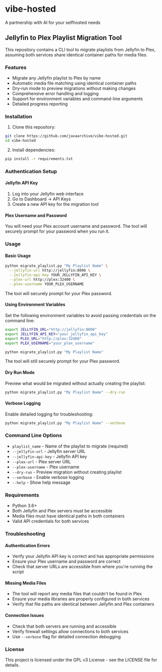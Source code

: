 # vibe-hosted

A partnership with AI for your selfhosted needs

## Jellyfin to Plex Playlist Migration Tool

This repository contains a CLI tool to migrate playlists from Jellyfin to Plex, assuming both services share identical container paths for media files.

### Features

- Migrate any Jellyfin playlist to Plex by name
- Automatic media file matching using identical container paths
- Dry-run mode to preview migrations without making changes
- Comprehensive error handling and logging
- Support for environment variables and command-line arguments
- Detailed progress reporting

### Installation

1. Clone this repository:
```bash
git clone https://github.com/javaarchive/vibe-hosted.git
cd vibe-hosted
```

2. Install dependencies:
```bash
pip install -r requirements.txt
```

### Authentication Setup

#### Jellyfin API Key
1. Log into your Jellyfin web interface
2. Go to Dashboard → API Keys
3. Create a new API key for the migration tool

#### Plex Username and Password
You will need your Plex account username and password. The tool will securely prompt for your password when you run it.

### Usage

#### Basic Usage
```bash
python migrate_playlist.py "My Playlist Name" \
  --jellyfin-url http://jellyfin:8096 \
  --jellyfin-api-key YOUR_JELLYFIN_API_KEY \
  --plex-url http://plex:32400 \
  --plex-username YOUR_PLEX_USERNAME
```
The tool will securely prompt for your Plex password.

#### Using Environment Variables
Set the following environment variables to avoid passing credentials on the command line:
```bash
export JELLYFIN_URL="http://jellyfin:8096"
export JELLYFIN_API_KEY="your_jellyfin_api_key"
export PLEX_URL="http://plex:32400"
export PLEX_USERNAME="your_plex_username"

python migrate_playlist.py "My Playlist Name"
```
The tool will still securely prompt for your Plex password.

#### Dry Run Mode
Preview what would be migrated without actually creating the playlist:
```bash
python migrate_playlist.py "My Playlist Name" --dry-run
```

#### Verbose Logging
Enable detailed logging for troubleshooting:
```bash
python migrate_playlist.py "My Playlist Name" --verbose
```

### Command Line Options

- `playlist_name` - Name of the playlist to migrate (required)
- `--jellyfin-url` - Jellyfin server URL
- `--jellyfin-api-key` - Jellyfin API key
- `--plex-url` - Plex server URL
- `--plex-username` - Plex username
- `--dry-run` - Preview migration without creating playlist
- `--verbose` - Enable verbose logging
- `--help` - Show help message

### Requirements

- Python 3.6+
- Both Jellyfin and Plex servers must be accessible
- Media files must have identical paths in both containers
- Valid API credentials for both services

### Troubleshooting

#### Authentication Errors
- Verify your Jellyfin API key is correct and has appropriate permissions
- Ensure your Plex username and password are correct
- Check that server URLs are accessible from where you're running the script

#### Missing Media Files
- The tool will report any media files that couldn't be found in Plex
- Ensure your media libraries are properly configured in both services
- Verify that file paths are identical between Jellyfin and Plex containers

#### Connection Issues
- Check that both servers are running and accessible
- Verify firewall settings allow connections to both services
- Use `--verbose` flag for detailed connection debugging

### License

This project is licensed under the GPL v3 License - see the LICENSE file for details.


